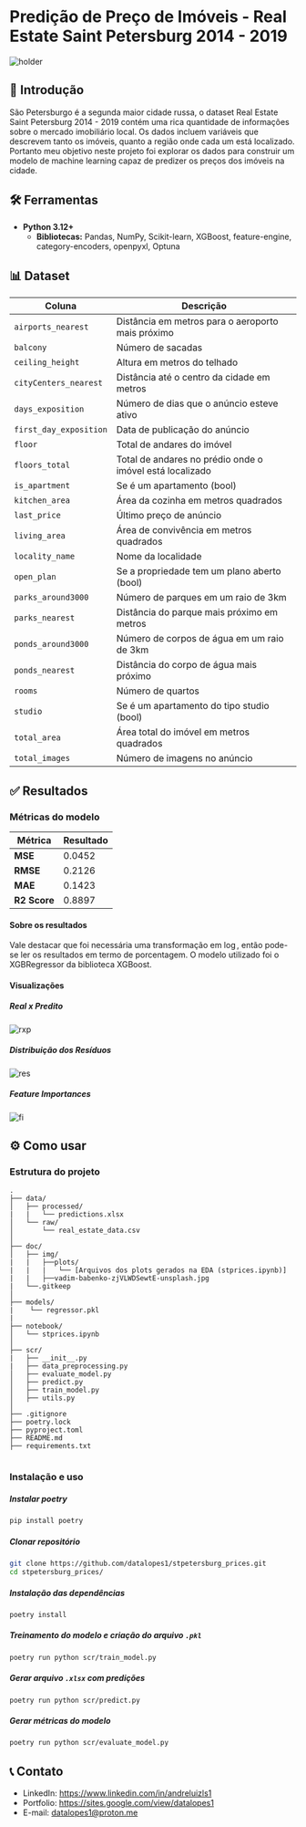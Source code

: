 # Predição de Preço de Imóveis - Real Estate Saint Petersburg 2014 - 2019

![holder](doc/img/vadim-babenko-zjVLWDSewtE-unsplash.jpg)

## 📝 Introdução
São Petersburgo é a segunda maior cidade russa, o dataset Real Estate Saint Petersburg 2014 - 2019 contém uma rica quantidade de informações sobre o mercado imobiliário local. Os dados incluem variáveis que descrevem tanto os imóveis, quanto a região onde cada um está localizado. Portanto meu objetivo neste projeto foi explorar os dados para construir um modelo de machine learning capaz de predizer os preços dos imóveis na cidade. 

## 🛠️ Ferramentas 
- **Python 3.12+**
    - **Bibliotecas:** Pandas, NumPy, Scikit-learn, XGBoost, feature-engine, category-encoders, openpyxl, Optuna

## 📊 Dataset

|Coluna|Descrição|
|--|--|
|`airports_nearest`|Distância em metros para o aeroporto mais próximo|
|`balcony`| Número de sacadas|
|`ceiling_height`| Altura em metros do telhado|
|`cityCenters_nearest`| Distância até o centro da cidade em metros|
|`days_exposition`| Número de dias que o anúncio esteve ativo|
|`first_day_exposition`| Data de publicação do anúncio|
|`floor`| Total de andares do imóvel|
|`floors_total`| Total de andares no prédio onde o imóvel está localizado|
|`is_apartment`| Se é um apartamento (bool)|
|`kitchen_area`| Área da cozinha em metros quadrados|
|`last_price`| Último preço de anúncio|
|`living_area`| Área de convivência em metros quadrados|
|`locality_name`| Nome da localidade|
|`open_plan`| Se a propriedade tem um plano aberto (bool)|
|`parks_around3000`| Número de parques em um raio de 3km|
|`parks_nearest`| Distância do parque mais próximo em metros|
|`ponds_around3000`| Número de corpos de água em um raio de 3km|
|`ponds_nearest`| Distância do corpo de água mais próximo|
|`rooms`| Número de quartos|
|`studio`| Se é um apartamento do tipo studio (bool)|
|`total_area`| Área total do imóvel em metros quadrados|
|`total_images`| Número de imagens no anúncio|

## ✅ Resultados

### Métricas do modelo

|Métrica|Resultado|
|---|---|
|**MSE**| 0.0452|
|**RMSE**| 0.2126|
|**MAE**| 0.1423|
|**R2 Score**| 0.8897|

#### Sobre os resultados
Vale destacar que foi necessária uma transformação em $\log$, então pode-se ler os resultados em termo de porcentagem. O modelo utilizado foi o XGBRegressor da biblioteca XGBoost.

#### Visualizações

##### Real x Predito

![rxp](doc/img/plots/plot_6.png)

##### Distribuição dos Resíduos

![res](doc/img/plots/plot_7.png)

##### Feature Importances

![fi](doc/img/plots/plot_8.png)

## ⚙️ Como usar

### Estrutura do projeto
```plaintext
.
├── data/                  
│   ├── processed/  
|   |   └── predictions.xlsx   
│   └── raw/                  
│       └── real_estate_data.csv           
│
├── doc/                            
│   ├── img/   
|   |   ├──plots/ 
|   |   |   └── [Arquivos dos plots gerados na EDA (stprices.ipynb)]                                
|   |   ├──vadim-babenko-zjVLWDSewtE-unsplash.jpg
|   └──.gitkeep        
│
├── models/
|    └── regressor.pkl
|
├── notebook/                       
│   └── stprices.ipynb                
│
├── scr/   
|   ├── __init__.py
|   ├── data_preprocessing.py                       
│   ├── evaluate_model.py         
│   ├── predict.py         
│   ├── train_model.py         
│   ├── utils.py         
│
├── .gitignore
├── poetry.lock                     
├── pyproject.toml          
├── README.md  
├── requirements.txt
             

```
### Instalação e uso

##### Instalar poetry
```bash
pip install poetry
```

##### Clonar repositório
```bash
git clone https://github.com/datalopes1/stpetersburg_prices.git
cd stpetersburg_prices/
```

##### Instalação das dependências
```bash
poetry install
```

##### Treinamento do modelo e criação do arquivo `.pkl`
```bash
poetry run python scr/train_model.py
```

##### Gerar arquivo `.xlsx` com predições
```bash
poetry run python scr/predict.py
``` 
##### Gerar métricas do modelo
```bash
poetry run python scr/evaluate_model.py
``` 

## 📞 Contato

- LinkedIn: https://www.linkedin.com/in/andreluizls1
- Portfolio: https://sites.google.com/view/datalopes1
- E-mail: datalopes1@proton.me          
